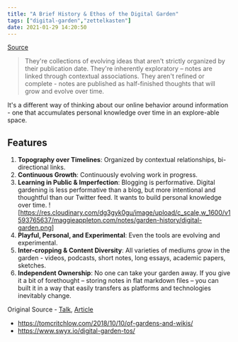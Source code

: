 ```yaml
---
title: "A Brief History & Ethos of the Digital Garden"
tags: ["digital-garden","zettelkasten"]
date: 2021-01-29 14:20:50
---
```


[Source](https://maggieappleton.com/garden-history)

> They're collections of evolving ideas that aren't strictly organized by their publication date. They're inherently exploratory – notes are linked through contextual associations. They aren't refined or complete - notes are published as half-finished thoughts that will grow and evolve over time.

It's a different way of thinking about our online behavior around information - one that accumulates personal knowledge over time in an explore-able space.

## Features

1. **Topography over Timelines**: Organized by contextual relationships, bi-directional links.
2. **Continuous Growth**: Continuously evolving work in progress.
3. **Learning in Public & Imperfection**: Blogging is performative. Digital gardening is less performative than a blog, but more intentional and thoughtful than our Twitter feed. It wants to build personal knowledge over time.
![https://res.cloudinary.com/dg3gyk0gu/image/upload/c_scale,w_1600/v1593765637/maggieappleton.com/notes/garden-history/digital-garden.png]
4. **Playful, Personal, and Experimental**: Even the tools are evolving and experimental.
5. **Inter-cropping & Content Diversity**: All varieties of mediums grow in the garden - videos, podcasts, short notes, long essays, academic papers, sketches.
6. **Independent Ownership**: No one can take your garden away. If you give it a bit of forethought – storing notes in flat markdown files – you can built it in a way that easily transfers as platforms and technologies inevitably change.

Original Source - [Talk](https://www.youtube.com/watch?v=ckv_CjyKyZY&feature=emb_logo), [Article](https://hapgood.us/2015/10/17/the-garden-and-the-stream-a-technopastoral/)

- https://tomcritchlow.com/2018/10/10/of-gardens-and-wikis/
- https://www.swyx.io/digital-garden-tos/

